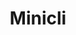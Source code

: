 ---
git: https://github.com/minicli/minicli
logohandle: miniclidev
sort: minicli
title: Minicli
website: https://minicli.dev/
---